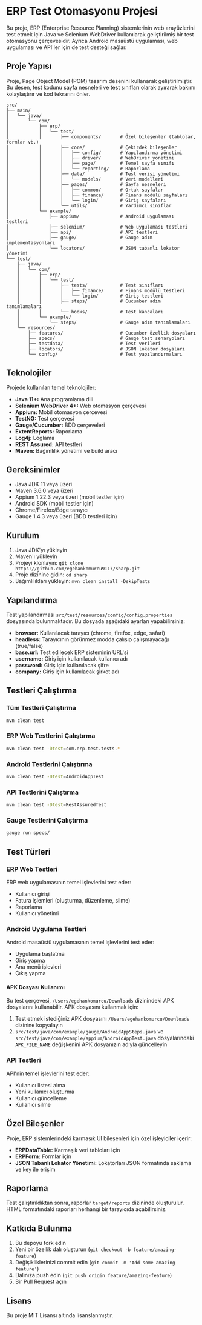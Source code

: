# ERP Test Otomasyonu Projesi

Bu proje, ERP (Enterprise Resource Planning) sistemlerinin web arayüzlerini test etmek için Java ve Selenium WebDriver kullanılarak geliştirilmiş bir test otomasyonu çerçevesidir. Ayrıca Android masaüstü uygulaması, web uygulaması ve API'ler için de test desteği sağlar.

## Proje Yapısı

Proje, Page Object Model (POM) tasarım desenini kullanarak geliştirilmiştir. Bu desen, test kodunu sayfa nesneleri ve test sınıfları olarak ayırarak bakımı kolaylaştırır ve kod tekrarını önler.

```
src/
├── main/
│   └── java/
│       └── com/
│           ├── erp/
│           │   └── test/
│           │       ├── components/       # Özel bileşenler (tablolar, formlar vb.)
│           │       ├── core/             # Çekirdek bileşenler
│           │       │   ├── config/       # Yapılandırma yönetimi
│           │       │   ├── driver/       # WebDriver yönetimi
│           │       │   ├── page/         # Temel sayfa sınıfı
│           │       │   └── reporting/    # Raporlama
│           │       ├── data/             # Test verisi yönetimi
│           │       │   └── models/       # Veri modelleri
│           │       ├── pages/            # Sayfa nesneleri
│           │       │   ├── common/       # Ortak sayfalar
│           │       │   ├── finance/      # Finans modülü sayfaları
│           │       │   └── login/        # Giriş sayfaları
│           │       └── utils/            # Yardımcı sınıflar
│           └── example/
│               ├── appium/               # Android uygulaması testleri
│               ├── selenium/             # Web uygulaması testleri
│               ├── api/                  # API testleri
│               ├── gauge/                # Gauge adım implementasyonları
│               └── locators/             # JSON tabanlı lokator yönetimi
└── test/
    ├── java/
    │   └── com/
    │       ├── erp/
    │       │   └── test/
    │       │       ├── tests/            # Test sınıfları
    │       │       │   ├── finance/      # Finans modülü testleri
    │       │       │   └── login/        # Giriş testleri
    │       │       ├── steps/            # Cucumber adım tanımlamaları
    │       │       └── hooks/            # Test kancaları
    │       └── example/
    │           └── steps/                # Gauge adım tanımlamaları
    └── resources/
        ├── features/                     # Cucumber özellik dosyaları
        ├── specs/                        # Gauge test senaryoları
        ├── testdata/                     # Test verileri
        ├── locators/                     # JSON lokator dosyaları
        └── config/                       # Test yapılandırmaları
```

## Teknolojiler

Projede kullanılan temel teknolojiler:

- **Java 11+:** Ana programlama dili
- **Selenium WebDriver 4+:** Web otomasyon çerçevesi
- **Appium:** Mobil otomasyon çerçevesi
- **TestNG:** Test çerçevesi
- **Gauge/Cucumber:** BDD çerçeveleri
- **ExtentReports:** Raporlama
- **Log4j:** Loglama
- **REST Assured:** API testleri
- **Maven:** Bağımlılık yönetimi ve build aracı

## Gereksinimler

- Java JDK 11 veya üzeri
- Maven 3.6.0 veya üzeri
- Appium 1.22.3 veya üzeri (mobil testler için)
- Android SDK (mobil testler için)
- Chrome/Firefox/Edge tarayıcı
- Gauge 1.4.3 veya üzeri (BDD testleri için)

## Kurulum

1. Java JDK'yı yükleyin
2. Maven'ı yükleyin
3. Projeyi klonlayın: `git clone https://github.com/egehankomurcu9117/sharp.git`
4. Proje dizinine gidin: `cd sharp`
5. Bağımlılıkları yükleyin: `mvn clean install -DskipTests`

## Yapılandırma

Test yapılandırması `src/test/resources/config/config.properties` dosyasında bulunmaktadır. Bu dosyada aşağıdaki ayarları yapabilirsiniz:

- **browser:** Kullanılacak tarayıcı (chrome, firefox, edge, safari)
- **headless:** Tarayıcının görünmez modda çalışıp çalışmayacağı (true/false)
- **base.url:** Test edilecek ERP sisteminin URL'si
- **username:** Giriş için kullanılacak kullanıcı adı
- **password:** Giriş için kullanılacak şifre
- **company:** Giriş için kullanılacak şirket adı

## Testleri Çalıştırma

### Tüm Testleri Çalıştırma

```bash
mvn clean test
```

### ERP Web Testlerini Çalıştırma

```bash
mvn clean test -Dtest=com.erp.test.tests.*
```

### Android Testlerini Çalıştırma

```bash
mvn clean test -Dtest=AndroidAppTest
```

### API Testlerini Çalıştırma

```bash
mvn clean test -Dtest=RestAssuredTest
```

### Gauge Testlerini Çalıştırma

```bash
gauge run specs/
```

## Test Türleri

### ERP Web Testleri

ERP web uygulamasının temel işlevlerini test eder:
- Kullanıcı girişi
- Fatura işlemleri (oluşturma, düzenleme, silme)
- Raporlama
- Kullanıcı yönetimi

### Android Uygulama Testleri

Android masaüstü uygulamasının temel işlevlerini test eder:
- Uygulama başlatma
- Giriş yapma
- Ana menü işlevleri
- Çıkış yapma

#### APK Dosyası Kullanımı

Bu test çerçevesi, `/Users/egehankomurcu/Downloads` dizinindeki APK dosyalarını kullanabilir. APK dosyasını kullanmak için:

1. Test etmek istediğiniz APK dosyasını `/Users/egehankomurcu/Downloads` dizinine kopyalayın
2. `src/test/java/com/example/gauge/AndroidAppSteps.java` ve `src/test/java/com/example/appium/AndroidAppTest.java` dosyalarındaki `APK_FILE_NAME` değişkenini APK dosyanızın adıyla güncelleyin

### API Testleri

API'nin temel işlevlerini test eder:
- Kullanıcı listesi alma
- Yeni kullanıcı oluşturma
- Kullanıcı güncelleme
- Kullanıcı silme

## Özel Bileşenler

Proje, ERP sistemlerindeki karmaşık UI bileşenleri için özel işleyiciler içerir:

- **ERPDataTable:** Karmaşık veri tabloları için
- **ERPForm:** Formlar için
- **JSON Tabanlı Lokator Yönetimi:** Lokatorları JSON formatında saklama ve key ile erişim

## Raporlama

Test çalıştırıldıktan sonra, raporlar `target/reports` dizininde oluşturulur. HTML formatındaki raporları herhangi bir tarayıcıda açabilirsiniz.

## Katkıda Bulunma

1. Bu depoyu fork edin
2. Yeni bir özellik dalı oluşturun (`git checkout -b feature/amazing-feature`)
3. Değişikliklerinizi commit edin (`git commit -m 'Add some amazing feature'`)
4. Dalınıza push edin (`git push origin feature/amazing-feature`)
5. Bir Pull Request açın

## Lisans

Bu proje MIT Lisansı altında lisanslanmıştır.

